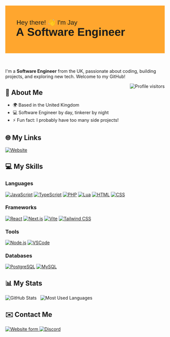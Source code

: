 [![Header](/header.png)](https://github.com/xLittleJ)

<br />

I'm a **Software Engineer** from the UK, passionate about coding, building projects, and exploring new tech. Welcome to my GitHub!

<a href="https://komarev.com/ghpvc/?username=xLittleJ">
  <img align="right" src="https://komarev.com/ghpvc/?username=xLittleJ&label=Visitors&color=blue&style=for-the-badge&abbreviated=true" alt="Profile visitors" />
</a>

## 🚀 About Me
- 🌍 Based in the United Kingdom
- 💻 Software Engineer by day, tinkerer by night
- ⚡ Fun fact: I probably have too many side projects!

## 🌐 My Links
<p align="left">
  <a href="https://xlittlej.xyz" target="_blank">
    <img src="https://img.shields.io/badge/My%20Website-FFA62E?style=for-the-badge&logo=firefox&logoColor=white" alt="Website"/>
  </a>
</p>

## 💻 My Skills
### Languages
[![JavaScript](https://skillicons.dev/icons?i=js)](https://www.javascript.com) [![TypeScript](https://skillicons.dev/icons?i=ts)](https://www.typescriptlang.org) [![PHP](https://skillicons.dev/icons?i=php)](https://www.php.net) [![Lua](https://skillicons.dev/icons?i=lua)](https://www.lua.org) [![HTML](https://skillicons.dev/icons?i=html)](https://html.spec.whatwg.org) [![CSS](https://skillicons.dev/icons?i=css)](https://www.w3.org/Style/CSS)

### Frameworks
[![React](https://skillicons.dev/icons?i=react)](https://reactjs.org) [![Next.js](https://skillicons.dev/icons?i=nextjs&theme=dark)](https://nextjs.org) [![Vite](https://skillicons.dev/icons?i=vite)](https://vitejs.dev) [![Tailwind CSS](https://skillicons.dev/icons?i=tailwindcss)](https://tailwindcss.com)

### Tools
[![Node.js](https://skillicons.dev/icons?i=nodejs)](https://nodejs.org) [![VSCode](https://skillicons.dev/icons?i=vscode)](https://code.visualstudio.com)

### Databases
[![PostgreSQL](https://skillicons.dev/icons?i=postgres)](https://www.postgresql.org) [![MySQL](https://skillicons.dev/icons?i=mysql)](https://www.mysql.com)

## 📊 My Stats
<p align="left">
  <img height=175 alt="GitHub Stats" src="https://github-readme-stats.vercel.app/api?username=xLittleJ&show_icons=true&theme=transparent" />&nbsp;&nbsp;
    <img height=175 alt="Most Used Languages" src="https://github-readme-stats.vercel.app/api/top-langs/?username=xLittleJ&layout=compact&theme=transparent" />&nbsp;&nbsp;
</p>

## ✉️ Contact Me
<p align="left">
  <a href="https://xlittlej.xyz/contact" targe="_blank">
    <img src="https://img.shields.io/badge/Contact%20Form-FFA62E?style=for-the-badge" alt="Website form"/>
  </a>
  <a href="https://discord.com/users/1026159924662763632" target="_blank">
    <img src="https://img.shields.io/badge/Discord-7289DA?style=for-the-badge&logo=discord&logoColor=white" alt="Discord"/>
  </a>
</p>

